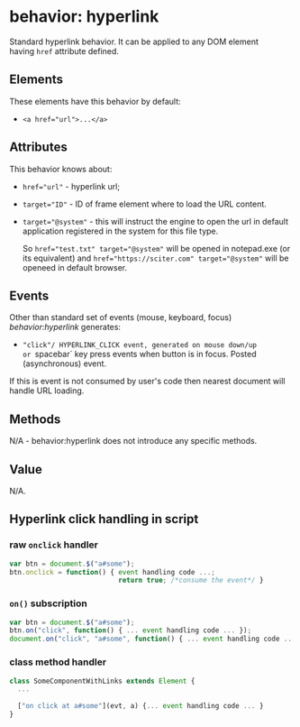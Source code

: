 
# behavior: hyperlink

Standard hyperlink behavior. It can be applied to any DOM element having `href` attribute defined.

## Elements

These elements have this behavior by default:

* `<a href="url">...</a>`

## Attributes

This behavior knows about:

* `href="url"` - hyperlink url;
* `target="ID"` - ID of frame element where to load the URL content.
* `target="@system"` - this will instruct the engine to open the url in default application registered in the system for this file type.
  
   So `href="test.txt" target="@system"` will be opened in notepad.exe (or its equivalent) and `href="https://sciter.com" target="@system"` will be openeed in default browser. 

## Events

Other than standard set of events (mouse, keyboard, focus) *behavior:hyperlink* generates:

* `"click"/ HYPERLINK_CLICK event, generated on mouse down/up or `spacebar` key press events when button is in focus. Posted (asynchronous) event.

If this is event is not consumed by user's code then nearest document will handle URL loading.

## Methods

N/A - behavior:hyperlink does not introduce any specific methods.

## Value

N/A.

## Hyperlink click handling in script

### raw `onclick` handler

```js
var btn = document.$("a#some");
btn.onclick = function() { event handling code ...; 
                           return true; /*consume the event*/ }
```

### `on()` subscription

```js
var btn = document.$("a#some");
btn.on("click", function() { ... event handling code ... });
document.on("click", "a#some", function() { ... event handling code ... });
```

### class method handler

```js
class SomeComponentWithLinks extends Element {
  ...
  
  ["on click at a#some"](evt, a) {... event handling code ... }
}
```

